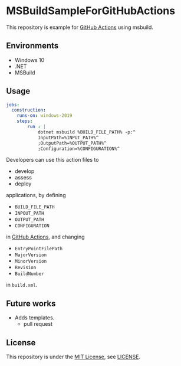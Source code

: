 # MSBuildSampleForGitHubActions

This repository is example for [GitHub Actions](https://github.co.jp/features/actions) using msbuild.

## Environments

- Windows 10
- .NET
- MSBuild

## Usage

```yaml
jobs:
  construction:
    runs-on: windows-2019
    steps:
        run : |
            dotnet msbuild %BUILD_FILE_PATH% -p:^
            InputPath=%INPUT_PATH%^
            ;OutputPath=%OUTPUT_PATH%^
            ;Configuration=%CONFIGURATION%^
```

Developers can use this action files to

- develop
- assess
- deploy

applications, by defining

- `BUILD_FILE_PATH`
- `INPOUT_PATH`
- `OUTPUT_PATH`
- `CONFIGURATION`

in [GitHub Actions](https://github.co.jp/features/actions), and changing

- `EntryPointFilePath`
- `MajorVersion`
- `MinorVersion`
- `Revision`
- `BuildNumber`

in `build.xml`.

## Future works

- Adds templates.
  - pull request

## License

This repository is under the [MIT License](https://opensource.org/licenses/mit-license.php), see [LICENSE](./LICENSE.txt).
